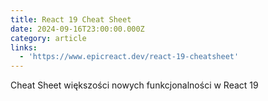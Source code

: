 ```yaml
---
title: React 19 Cheat Sheet
date: 2024-09-16T23:00:00.000Z
category: article
links:
  - 'https://www.epicreact.dev/react-19-cheatsheet'
---
```


Cheat Sheet większości nowych funkcjonalności w React 19
